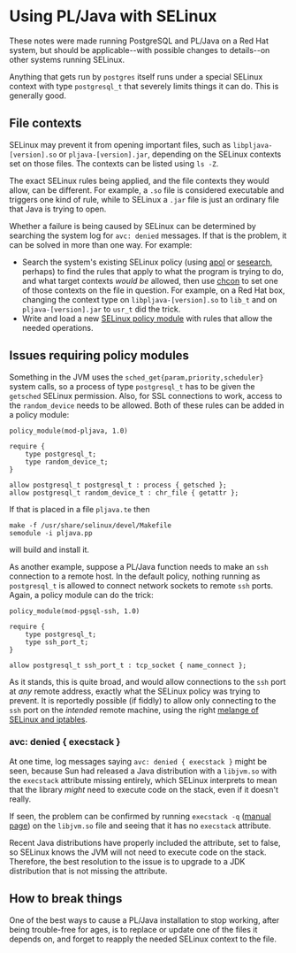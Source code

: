 # Using PL/Java with SELinux

These notes were made running PostgreSQL and PL/Java on a Red Hat system,
but should be applicable--with possible changes to details--on other systems
running SELinux.

Anything that gets run by `postgres` itself runs under a special SELinux context
with type `postgresql_t` that severely limits things it can do.  This is
generally good.

## File contexts

SELinux may prevent it from opening important files, such as
`libpljava-[version].so` or `pljava-[version].jar`, depending
on the SELinux contexts set on those files. The contexts can be
listed using `ls -Z`.

The exact SELinux rules being applied, and the file contexts they
would allow, can be different. For example, a `.so` file is considered
executable and triggers one kind of rule, while to SELinux a `.jar` file
is just an ordinary file that Java is trying to open.

Whether a failure is being caused by SELinux can be determined by
searching the system log for `avc: denied` messages. If that is the
problem, it can be solved in more than one way. For example:

* Search the system's existing SELinux policy (using [apol][] or
    [sesearch][], perhaps) to find the rules that apply to what
    the program is trying to do, and what target contexts *would be*
    allowed, then use [chcon][] to set one of those contexts on the
    file in question. For example, on a Red Hat box, changing the
    context type on `libpljava-[version].so` to `lib_t` and on
    `pljava-[version].jar` to `usr_t` did the trick.
* Write and load a new [SELinux policy module][sepolmod] with rules
    that allow the needed operations.

[apol]:     https://raw.githubusercontent.com/wiki/TresysTechnology/setools3/files/images/setools-3.3/apol-rule-search.png
[sesearch]: https://raw.githubusercontent.com/wiki/TresysTechnology/setools3/files/images/setools-3.3/sesearch-help.png
[chcon]:    http://www.gnu.org/software/coreutils/manual/html_node/chcon-invocation.html
[sepolmod]: http://docs.fedoraproject.org/en-US/Fedora/13/html/SELinux_FAQ/index.html#faq-entry-whatare-policy-modules

## Issues requiring policy modules

Something in the JVM uses the `sched_get{param,priority,scheduler}` system
calls, so a process of type `postgresql_t` has to be given the `getsched`
SELinux permission. Also, for SSL connections to work, access to the
`random_device` needs to be allowed. Both of these rules can be added in
a policy module:

```
policy_module(mod-pljava, 1.0)

require {
    type postgresql_t;
    type random_device_t;
}

allow postgresql_t postgresql_t : process { getsched };
allow postgresql_t random_device_t : chr_file { getattr };
```

If that is placed in a file `pljava.te` then

    make -f /usr/share/selinux/devel/Makefile
    semodule -i pljava.pp

will build and install it.

As another example, suppose a PL/Java function needs to make an `ssh`
connection to a remote host. In the default policy, nothing running as
`postgresql_t` is allowed to connect network sockets to remote `ssh` ports.
Again, a policy module can do the trick:

```
policy_module(mod-pgsql-ssh, 1.0)

require {
    type postgresql_t;
    type ssh_port_t;
}

allow postgresql_t ssh_port_t : tcp_socket { name_connect };
```

As it stands, this is quite broad, and would allow connections to the `ssh`
port at _any_ remote address, exactly what the SELinux policy was trying
to prevent. It is reportedly possible (if fiddly) to allow only connecting
to the `ssh` port on the _intended_ remote machine, using the right
[melange of SELinux and iptables][melange].

[melange]: http://serverfault.com/questions/366922/selinux-limit-httpd-outbound-connections-by-address-and-port

### avc: denied { execstack }

At one time, log messages saying `avc: denied { execstack }` might be seen,
because Sun had released a Java distribution with a `libjvm.so` with the
`execstack` attribute missing entirely, which SELinux interprets to mean that
the library _might_ need to execute code on the stack, even if it doesn't
really.

If seen, the problem can be confirmed by running
`execstack -q` ([manual page][execstack]) on the
`libjvm.so` file and seeing that it has no `execstack` attribute.

Recent Java distributions have properly included the attribute, set to false,
so SELinux knows the JVM will not need to execute code on the stack. Therefore,
the best resolution to the issue is to upgrade to a JDK distribution that is
not missing the attribute.

[execstack]: http://man7.org/linux/man-pages/man8/execstack.8.html

## How to break things

One of the best ways to cause a PL/Java installation to stop working, after
being trouble-free for ages, is to replace or update one of the files it
depends on, and forget to reapply the needed SELinux context to the file.
